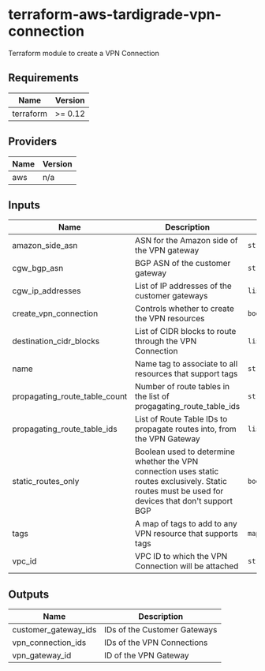 # terraform-aws-tardigrade-vpn-connection

Terraform module to create a VPN Connection


<!-- BEGIN TFDOCS -->
## Requirements

| Name | Version |
|------|---------|
| terraform | >= 0.12 |

## Providers

| Name | Version |
|------|---------|
| aws | n/a |

## Inputs

| Name | Description | Type | Default | Required |
|------|-------------|------|---------|:--------:|
| amazon\_side\_asn | ASN for the Amazon side of the VPN gateway | `string` | `"64512"` | no |
| cgw\_bgp\_asn | BGP ASN of the customer gateway | `string` | `null` | no |
| cgw\_ip\_addresses | List of IP addresses of the customer gateways | `list(string)` | `[]` | no |
| create\_vpn\_connection | Controls whether to create the VPN resources | `bool` | `true` | no |
| destination\_cidr\_blocks | List of CIDR blocks to route through the VPN Connection | `list` | `[]` | no |
| name | Name tag to associate to all resources that support tags | `string` | `null` | no |
| propagating\_route\_table\_count | Number of route tables in the list of progagating\_route\_table\_ids | `string` | `"0"` | no |
| propagating\_route\_table\_ids | List of Route Table IDs to propagate routes into, from the VPN Gateway | `list` | `[]` | no |
| static\_routes\_only | Boolean used to determine whether the VPN connection uses static routes exclusively. Static routes must be used for devices that don't support BGP | `bool` | `"false"` | no |
| tags | A map of tags to add to any VPN resource that supports tags | `map(string)` | `{}` | no |
| vpc\_id | VPC ID to which the VPN Connection will be attached | `string` | `null` | no |

## Outputs

| Name | Description |
|------|-------------|
| customer\_gateway\_ids | IDs of the Customer Gateways |
| vpn\_connection\_ids | IDs of the VPN Connections |
| vpn\_gateway\_id | ID of the VPN Gateway |

<!-- END TFDOCS -->
